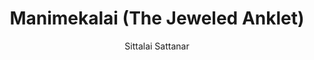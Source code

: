 ---
title: "Manimekalai (The Jeweled Anklet)"
author: ["Sittalai Sattanar"]
year: 550
language: ["Tamil", "English"]
genre: ["Epic Poetry", "Religious Texts", "Regional Literature", "Buddhist Literature"]
description: "The Manimekalai represents Tamil literature's premier Buddhist epic and sequel to Silappatikaram, narrating courtesan's daughter Manimekalai's spiritual journey from worldly beauty to Buddhist enlightenment. Composed around 6th century CE by Buddhist merchant-poet Sittalai Sattanar, this philosophical epic of 30 cantos explores Buddhist doctrine through narrative: renunciation's necessity, karma's operation, compassion toward all beings, and nirvana as liberation from suffering's cycle. The story follows Manimekalai, daughter of courtesan Madhavi (from Silappatikaram) and merchant Kovalan, who despite extraordinary beauty and suitor Prince Udayakumaran's persistent pursuit, feels drawn to Buddhist path through divine intervention. After supernatural experiences, philosophical instruction from goddess Manimekalai and Buddha's footprint shrine, and debate with adherents of rival philosophies (Shaiva, Jain, materialist), she achieves enlightenment renouncing worldly existence. Beyond religious instruction, the epic preserves invaluable information about ancient Tamil Buddhism, philosophical debates, maritime trade, urban life, and South India's religious diversity, making it simultaneously devotional literature, philosophical treatise, and cultural encyclopedia."
collections: ['regional-literature', 'buddhist-texts', 'epic-poetry', 'religious-texts', 'classical-literature']
sources:
  - name: "Internet Archive (Krishnaswami Aiyangar translation)"
    url: "https://archive.org/details/manimekalai00chit"
    type: "other"
references:
  - name: "Wikipedia: Manimekalai"
    url: "https://en.wikipedia.org/wiki/Manimekalai"
    type: "wikipedia"
  - name: "Wikipedia: Sittalai Sattanar"
    url: "https://en.wikipedia.org/wiki/Chithalai_Chathanar"
    type: "wikipedia"
  - name: "Wikipedia: Tamil Buddhism"
    url: "https://en.wikipedia.org/wiki/Buddhism_in_Tamil_Nadu"
    type: "wikipedia"
  - name: "Wikipedia: Tamil literature"
    url: "https://en.wikipedia.org/wiki/Tamil_literature"
    type: "wikipedia"
  - name: "Open Library: Manimekalai (The Jeweled Anklet) year"
    url: "https://openlibrary.org/search?q=Manimekalai+The+Jeweled+Anklet+year+550+Sittalai+Sattanar"
    type: "other"
featured: false
publishDate: 2025-10-30
tags: ['tamil', 'poetry-collection', 'epic', 'religious', 'buddhism']
---